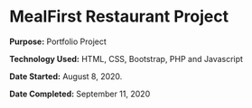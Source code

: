 # MealFirst Restaurant Project

**Purpose:** Portfolio Project

**Technology Used:** HTML, CSS, Bootstrap, PHP and Javascript

**Date Started:** August 8, 2020.

**Date Completed:** September 11, 2020
